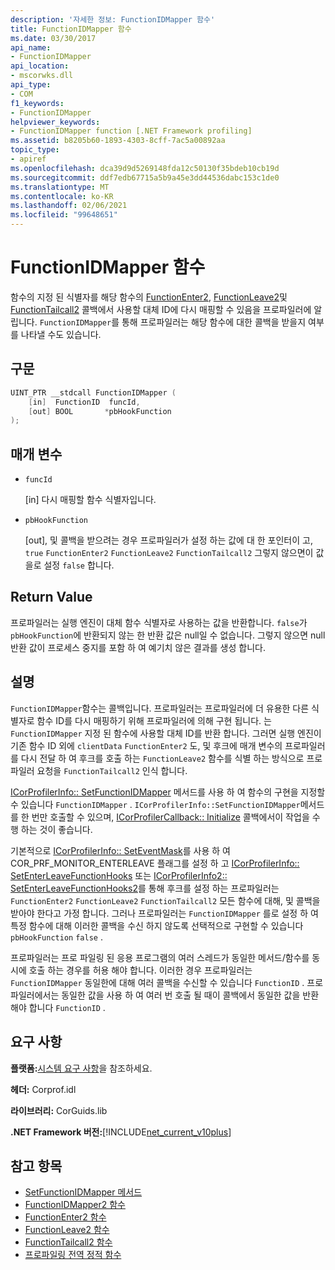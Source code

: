 ```yaml
---
description: '자세한 정보: FunctionIDMapper 함수'
title: FunctionIDMapper 함수
ms.date: 03/30/2017
api_name:
- FunctionIDMapper
api_location:
- mscorwks.dll
api_type:
- COM
f1_keywords:
- FunctionIDMapper
helpviewer_keywords:
- FunctionIDMapper function [.NET Framework profiling]
ms.assetid: b8205b60-1893-4303-8cff-7ac5a00892aa
topic_type:
- apiref
ms.openlocfilehash: dca39d9d5269148fda12c50130f35bdeb10cb19d
ms.sourcegitcommit: ddf7edb67715a5b9a45e3dd44536dabc153c1de0
ms.translationtype: MT
ms.contentlocale: ko-KR
ms.lasthandoff: 02/06/2021
ms.locfileid: "99648651"
---
```

# <a name="functionidmapper-function"></a>FunctionIDMapper 함수

함수의 지정 된 식별자를 해당 함수의 [FunctionEnter2](functionenter2-function.md), [FunctionLeave2](functionleave2-function.md)및 [FunctionTailcall2](functiontailcall2-function.md) 콜백에서 사용할 대체 ID에 다시 매핑할 수 있음을 프로파일러에 알립니다. `FunctionIDMapper`를 통해 프로파일러는 해당 함수에 대한 콜백을 받을지 여부를 나타낼 수도 있습니다.  
  
## <a name="syntax"></a>구문  
  
```cpp  
UINT_PTR __stdcall FunctionIDMapper (  
    [in]  FunctionID  funcId,
    [out] BOOL       *pbHookFunction  
);  
```  
  
## <a name="parameters"></a>매개 변수

- `funcId`

  \[in] 다시 매핑할 함수 식별자입니다.

- `pbHookFunction`

  \[out], 및 콜백을 받으려는 경우 프로파일러가 설정 하는 값에 대 한 포인터이 고, `true` `FunctionEnter2` `FunctionLeave2` `FunctionTailcall2` 그렇지 않으면이 값을로 설정 `false` 합니다.

## <a name="return-value"></a>Return Value  

 프로파일러는 실행 엔진이 대체 함수 식별자로 사용하는 값을 반환합니다. `false`가 `pbHookFunction`에 반환되지 않는 한 반환 값은 null일 수 없습니다. 그렇지 않으면 null 반환 값이 프로세스 중지를 포함 하 여 예기치 않은 결과를 생성 합니다.  
  
## <a name="remarks"></a>설명  

 `FunctionIDMapper`함수는 콜백입니다. 프로파일러는 프로파일러에 더 유용한 다른 식별자로 함수 ID를 다시 매핑하기 위해 프로파일러에 의해 구현 됩니다. 는 `FunctionIDMapper` 지정 된 함수에 사용할 대체 ID를 반환 합니다. 그러면 실행 엔진이 기존 함수 ID 외에 `clientData` `FunctionEnter2` 도, 및 후크에 매개 변수의 프로파일러를 다시 전달 하 여 후크를 호출 하는 `FunctionLeave2` 함수를 식별 하는 방식으로 프로파일러 요청을 `FunctionTailcall2` 인식 합니다.  
  
 [ICorProfilerInfo:: SetFunctionIDMapper](icorprofilerinfo-setfunctionidmapper-method.md) 메서드를 사용 하 여 함수의 구현을 지정할 수 있습니다 `FunctionIDMapper` . `ICorProfilerInfo::SetFunctionIDMapper`메서드를 한 번만 호출할 수 있으며, [ICorProfilerCallback:: Initialize](icorprofilercallback-initialize-method.md) 콜백에서이 작업을 수행 하는 것이 좋습니다.  
  
 기본적으로 [ICorProfilerInfo:: SetEventMask](icorprofilerinfo-seteventmask-method.md)를 사용 하 여 COR_PRF_MONITOR_ENTERLEAVE 플래그를 설정 하 고 [ICorProfilerInfo:: SetEnterLeaveFunctionHooks](icorprofilerinfo-setenterleavefunctionhooks-method.md) 또는 [ICorProfilerInfo2:: SetEnterLeaveFunctionHooks2](icorprofilerinfo2-setenterleavefunctionhooks2-method.md)를 통해 후크를 설정 하는 프로파일러는 `FunctionEnter2` `FunctionLeave2` `FunctionTailcall2` 모든 함수에 대해, 및 콜백을 받아야 한다고 가정 합니다. 그러나 프로파일러는 `FunctionIDMapper` 를로 설정 하 여 특정 함수에 대해 이러한 콜백을 수신 하지 않도록 선택적으로 구현할 수 있습니다 `pbHookFunction` `false` .  
  
 프로파일러는 프로 파일링 된 응용 프로그램의 여러 스레드가 동일한 메서드/함수를 동시에 호출 하는 경우를 허용 해야 합니다. 이러한 경우 프로파일러는 `FunctionIDMapper` 동일한에 대해 여러 콜백을 수신할 수 있습니다 `FunctionID` . 프로파일러에서는 동일한 값을 사용 하 여 여러 번 호출 될 때이 콜백에서 동일한 값을 반환 해야 합니다 `FunctionID` .  
  
## <a name="requirements"></a>요구 사항  

 **플랫폼:**[시스템 요구 사항](../../get-started/system-requirements.md)을 참조하세요.  
  
 **헤더:** Corprof.idl  
  
 **라이브러리:** CorGuids.lib  
  
 **.NET Framework 버전:**[!INCLUDE[net_current_v10plus](../../../../includes/net-current-v10plus-md.md)]  
  
## <a name="see-also"></a>참고 항목

- [SetFunctionIDMapper 메서드](icorprofilerinfo-setfunctionidmapper-method.md)
- [FunctionIDMapper2 함수](functionidmapper2-function.md)
- [FunctionEnter2 함수](functionenter2-function.md)
- [FunctionLeave2 함수](functionleave2-function.md)
- [FunctionTailcall2 함수](functiontailcall2-function.md)
- [프로파일링 전역 정적 함수](profiling-global-static-functions.md)
